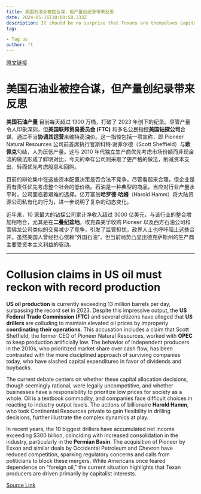 ```yaml
---
title: 美国石油业被控合谋，但产量创纪录带来反思
date: 2024-05-16T10:00:58.333Z
description: It should be no surprise that Texans are themselves capitalists first
tag: 

- Tag us
author: ft
---
```


[原文链接](https://ft.com/content/595880df-e755-43ce-8631-be4f1ad2cf25)

# 美国石油业被控合谋，但产量创纪录带来反思

**美国石油产量** 目前每天超过 1300 万桶，打破了 2023 年创下的纪录。尽管产量令人印象深刻，但**美国联邦贸易委员会 (FTC)** 和多名公民指控**美国钻探公司**合谋，通过不当**协调其运营**来维持高油价。这一指控包括一项宣称，即 Pioneer Natural Resources 公司前首席执行官斯科特·谢菲尔德（Scott Sheffield）与**欧佩克**勾结，人为压低产量。这与 2010 年代独立生产商优先考虑市场份额而非现金流的做法形成了鲜明对比，今天的幸存公司则采取了更严格的做法，削减资本支出，转而优先考虑股息和回购。

目前的辩论集中在这些资本配置决策是否合法不竞争，尽管看起来合理，但企业是否有责任优先考虑整个社会的低价格。石油是一种典型的商品，当应对行业产量水平时，公司面临着艰难的选择。亿万富翁**哈罗德·哈姆**（Harold Hamm）将大陆资源公司私有化的行为，进一步说明了复杂的动态变化。

近年来，10 家最大的钻探公司累计净收入超过 3000 亿美元，与该行业的整合增加相吻合，尤其是在**二叠纪盆地**。埃克森美孚收购 Pioneer 以及西方石油公司和雪佛龙公司类似的交易减少了竞争，引发了监管担忧，政界人士也呼吁阻止这些合并。虽然美国人曾经担心依赖“外国石油”，但当前局势凸显出德克萨斯州的生产商主要受资本主义利益的驱动。

---

# Collusion claims in US oil must reckon with record production

**US oil production** is currently exceeding 13 million barrels per day, surpassing the record set in 2023. Despite this impressive output, the **US Federal Trade Commission (FTC)** and several citizens have alleged that **US drillers** are colluding to maintain elevated oil prices by improperly **coordinating their operations**. This accusation includes a claim that Scott Sheffield, the former CEO of Pioneer Natural Resources, worked with **OPEC** to keep production artificially low. The behavior of independent producers in the 2010s, who prioritized market share over cash flow, has been contrasted with the more disciplined approach of surviving companies today, who have slashed capital expenditures in favor of dividends and buybacks. 

The current debate centers on whether these capital allocation decisions, though seemingly rational, were legally uncompetitive, and whether businesses have a responsibility to prioritize low prices for society as a whole. Oil is a textbook commodity, and companies face difficult choices in reacting to industry output levels. The actions of billionaire **Harold Hamm**, who took Continental Resources private to gain flexibility in drilling decisions, further illustrate the complex dynamics at play. 

In recent years, the 10 biggest drillers have accumulated net income exceeding $300 billion, coinciding with increased consolidation in the industry, particularly in the **Permian Basin**. The acquisition of Pioneer by Exxon and similar deals by Occidental Petroleum and Chevron have reduced competition, sparking regulatory concerns and calls from politicians to block these mergers. While Americans once feared dependence on "foreign oil," the current situation highlights that Texan producers are driven primarily by capitalist interests.

[Source Link](https://ft.com/content/595880df-e755-43ce-8631-be4f1ad2cf25)

